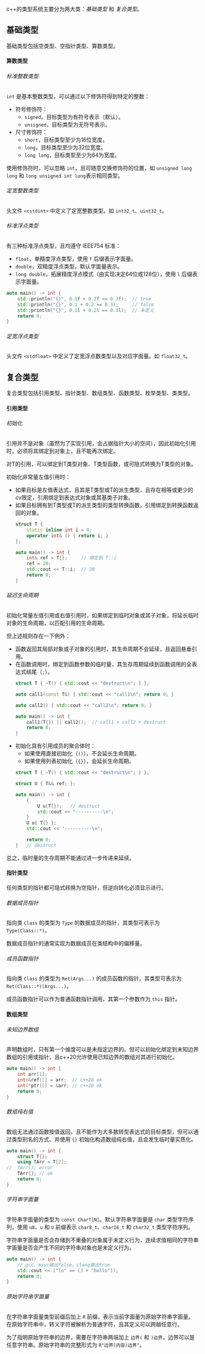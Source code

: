 c++的类型系统主要分为两大类：_基础类型_ 和 _复合类型_。

## 基础类型
基础类型包括空类型、空指针类型、算数类型。

#### 算数类型
###### 标准整数类型
`int` 是基本整数类型，可以通过以下修饰符得到特定的整数：
* 符号修饰符：
  *   `signed`，目标类型为有符号表示（默认）。
  *   `unsigned`，目标类型为无符号表示。
* 尺寸修饰符：
  *   `short`，目标类型至少为16位宽度。
  *   `long`，目标类型至少为32位宽度。
  *   `long long`，目标类型至少为64为宽度。

使用修饰符时，可以忽略 `int`，且可随意交换修饰符的位置，如 `unsigned long long` 和 `long unsigned int long`表示相同类型。

###### 定宽整数类型
头文件 `<cstdint>` 中定义了定宽整数类型。如 `int32_t`、`uint32_t`。

###### 标准浮点类型
有三种标准浮点类型，且均遵守 IEEE754 标准：
* `float`，单精度浮点类型，使用 `f` 后缀表示字面量。
* `double`，双精度浮点类型，默认字面量表示。
* `long double`，拓展精度浮点模式（由实现决定64位或128位），使用 `l` 后缀表示字面量。
```cpp
auto main() -> int {
    std::println("{}", 0.1f + 0.2f == 0.3f);  // true
    std::println("{}", 0.1 + 0.2 == 0.3);     // false
    std::println("{}", 0.1l + 0.2l == 0.3l);  // 未定义
    return 0;
}
```

###### 定宽浮点类型
头文件 `<stdfloat>` 中定义了定宽浮点数类型以及对应字面量。如 `float32_t`。

## 复合类型
复合类型包括引用类型、指针类型、数组类型、函数类型、枚举类型、类类型。

#### 引用类型
###### 初始化
引用并不是对象（虽然为了实现引用，会占据指针大小的空间），因此初始化引用时，必须将其绑定到对象上，且不能再次绑定。

对T的引用，可以绑定到T类型对象、T类型函数，或可隐式转换为T类型的对象。

初始化非常量左值引用时：
* 如果目标是左值表达式，且其是T类型或T的派生类型，且存在相等或更少的cv限定，引用绑定到表达式对象或其基类子对象。
* 如果目标拥有到T类型或T的派生类型的类型转换函数，引用绑定到转换函数返回的对象。
  ```cpp
  struct T {
      static inline int i = 0;
      operator int& () { return i; }
  };

  auto main() -> int {
      int& ref = T{};     // 绑定到 T::i
      ref = 20;
      std::cout << T::i;  // 20
      return 0;
  }
  ```

###### 延迟生命周期
初始化常量左值引用或右值引用时，如果绑定到临时对象或其子对象，将延长临时对象的生命周期，以匹配引用的生命周期。

但上述规则存在一下例外：
* 函数返回其局部对象或子对象的引用时，其生命周期不会延续，且返回悬垂引用。
* 在函数调用时，绑定到函数参数的临时量，其生存周期延续到函数调用的全表达式结尾（`;`）。
  ```cpp
  struct T { ~T() { std::cout << "destruct\n"; } };

  auto call1(const T&) { std::cout << "call1\n"; return 0; }

  auto call2() { std::cout << "call2\n"; return 0; }

  auto main() -> int {
      call1(T{}) || call2();  // call1 + call2 + destruct
      return 0;
  }   
  ```
* 初始化具有引用成员的聚合体时：
  * 如果使用直接初始化（`()`），不会延长生命周期。
  * 如果使用列表初始化（`{}`），会延长生命周期。
  ```cpp
  struct T { ~T() { std::cout << "destruct\n"; } };

  struct U { T&& ref; };

  auto main() -> int {
      {
          U u(T{});   // destruct
          std::cout << "----------\n";
      }
      U u{ T{} };
      std::cout << "----------\n";

      return 0;
  }   // destruct
  ```
总之，临时量的生存周期不能通过进一步传递来延续。

#### 指针类型
任何类型的指针都可隐式转换为空指针，但逆向转化必须显示进行。

###### 数据成员指针
指向类 `Class` 的类型为 `Type` 的数据成员的指针，其类型可表示为 `Type(Class::*)`。

数据成员指针的通常实现为数据成员在类结构中的偏移量。

###### 成员函数指针
指向类 `Class` 的类型为 `Ret(Args...)` 的成员函数的指针，其类型可表示为 `Ret(Class::*)(Args...)`。

成员函数指针可以作为普通函数指针调用，其第一个参数作为 `this` 指针。

#### 数组类型
###### 未知边界数组
声明数组时，只有第一个维度可以是未指定边界的。但可以初始化绑定到未知边界数组的引用或指针，且c++20允许使用已知边界的数组对其进行初始化。
```cpp
auto main() -> int {
    int arr[1];
    int(&ref)[] = arr;  // c++20 ok
    int(*ptr)[] = &arr; // c++20 ok
    return 0;
}
```

###### 数组纯右值
数组无法通过函数按值返回，且不能作为大多数转型表达式的目标类型，但可以通过类型别名的方式、并使用 `{}` 初始化构造数组纯右值，且会发生临时量实质化。
```cpp
auto main() -> int {
    struct T{};
    using TArr = T[2];
//  TArr(); error
    TArr{}; // ok
    return 0;
}
```

###### 字符串字面量
字符串字面量的类型为 `const CharT[N]`。默认字符串字面量是 `char` 类型字符序列，使用 `u8`、`u` 和 `U` 前缀表示 `char8_t`、`char16_t` 和 `char32_t` 类型字符序列。

字符串字面量是否会存储到不重叠的对象属于未定义行为，连续求值相同的字符串字面量是否会产生不同的字符串对象也是未定义行为。
```cpp
auto main() -> int {
    // gcc、msvc输出false，clang输出true
    std::cout << ("lo" == (3 + "hello"));	
    return 0;
}
```

###### 原始字符串字面量
在字符串字面量类型前缀后加上 `R` 前缀，表示当前字面量为原始字符串字面量。在原始字符串中，转义字符被解析为普通字符，且其定义可以跨越任意行。

为了指明原始字符串的边界，需要在字符串两端加上 `边界(` 和 `)边界`，边界可以是任意字符串。原始字符串的完整形式为 `R"边界(内容)边界"`。